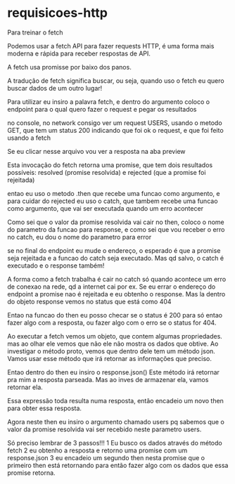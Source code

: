 # requisicoes-http
Para treinar o fetch

Podemos usar a fetch API para fazer requests HTTP, é uma forma mais moderna e rápida para receber respostas de API.

A fetch usa promisse por baixo dos panos.

A tradução de fetch significa buscar, ou seja, quando uso o fetch eu quero buscar dados de um outro lugar!

Para utilizar eu insiro a palavra fetch, e dentro do argumento coloco o endpoint para o qual quero fazer o request e pegar os resultados

no console, no network consigo ver um request USERS, usando o metodo GET,
que tem um status 200 indicando que foi ok o request, e que foi feito usando a fetch

Se eu clicar nesse arquivo vou ver a resposta na aba preview

Esta invocação do fetch retorna uma promise, que tem dois resultados possíveis: resolved (promise resolvida) e rejected (que a promise foi rejeitada)

entao eu uso o metodo .then que recebe uma funcao como argumento, e para cuidar do rejected eu uso o catch, que tambem recebe uma funcao como argumento, que vai ser executada quando um erro acontecer

Como sei que o valor da promise resolvida vai cair no then, coloco o nome do parametro da funcao para response,
e como sei que vou receber o erro no catch, eu dou o nome do parametro para error

se no final do endpoint eu mude o endereço, o esperado é que a promise seja rejeitada e a funcao do catch seja executado. Mas qd salvo, o catch é executado e o response também!

A forma como a fetch trabalha é cair no catch só quando acontece um erro de conexao na rede, qd a internet cai por ex. Se eu errar o endereço do endpoint a promise nao é rejeitada e eu obtenho o response. Mas la dentro do objeto response vemos no status que está como 404

Entao na funcao do then eu posso checar se o status é 200 para só entao fazer algo com a resposta, ou fazer algo com o erro se o status for 404.

Ao executar a fetch vemos um objeto, que contem algumas propriedades. mas ao olhar ele vemos que não ele não mostra os dados que obtive. Ao investigar o método proto, vemos que dentro dele tem um método json. Vamos usar esse método que irá retornar as informações que preciso.

Entao dentro do then eu insiro o response.json()
Este método irá retornar pra mim a resposta parseada. Mas ao inves de armazenar ela, vamos retornar ela.

Essa expressão toda resulta numa resposta, então encadeio um novo then para obter essa resposta.

Agora neste then eu insiro o argumento chamado users pq sabemos que o valor da promise resolvida vai ser recebido neste parametro users.

Só preciso lembrar de 3 passos!!!
1 Eu busco os dados através do método fetch
2 eu obtenho a resposta e retorno uma promise com um response.json
3 eu encadeio um segundo then nesta promise que o primeiro then está retornando para então fazer algo com os dados que essa promise retorna.